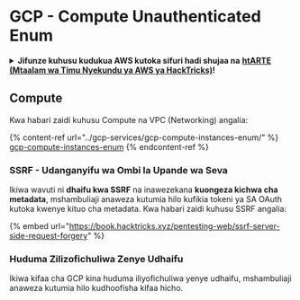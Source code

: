 # GCP - Compute Unauthenticated Enum

<details>

<summary><strong>Jifunze kuhusu kudukua AWS kutoka sifuri hadi shujaa na</strong> <a href="https://training.hacktricks.xyz/courses/arte"><strong>htARTE (Mtaalam wa Timu Nyekundu ya AWS ya HackTricks)</strong></a><strong>!</strong></summary>

Njia nyingine za kusaidia HackTricks:

* Ikiwa unataka kuona **kampuni yako ikitangazwa kwenye HackTricks** au **kupakua HackTricks kwa PDF** Angalia [**MIPANGO YA KUJIUNGA**](https://github.com/sponsors/carlospolop)!
* Pata [**bidhaa rasmi za PEASS & HackTricks**](https://peass.creator-spring.com)
* Gundua [**Familia ya PEASS**](https://opensea.io/collection/the-peass-family), mkusanyiko wetu wa [**NFTs**](https://opensea.io/collection/the-peass-family) za kipekee
* **Jiunge na** 💬 [**Kikundi cha Discord**](https://discord.gg/hRep4RUj7f) au kikundi cha [**telegram**](https://t.me/peass) au **nifuata** kwenye **Twitter** 🐦 [**@carlospolopm**](https://twitter.com/carlospolopm)**.**
* **Shiriki mbinu zako za kudukua kwa kuwasilisha PRs kwa** [**HackTricks**](https://github.com/carlospolop/hacktricks) na [**HackTricks Cloud**](https://github.com/carlospolop/hacktricks-cloud)
*
*
* repos za github.

</details>

## Compute

Kwa habari zaidi kuhusu Compute na VPC (Networking) angalia:

{% content-ref url="../gcp-services/gcp-compute-instances-enum/" %}
[gcp-compute-instances-enum](../gcp-services/gcp-compute-instances-enum/)
{% endcontent-ref %}

### SSRF - Udanganyifu wa Ombi la Upande wa Seva

Ikiwa wavuti ni **dhaifu kwa SSRF** na inawezekana **kuongeza kichwa cha metadata**, mshambuliaji anaweza kutumia hilo kufikia tokeni ya SA OAuth kutoka kwenye kituo cha metadata. Kwa habari zaidi kuhusu SSRF angalia:

{% embed url="https://book.hacktricks.xyz/pentesting-web/ssrf-server-side-request-forgery" %}

### Huduma Zilizofichuliwa Zenye Udhaifu

Ikiwa kifaa cha GCP kina huduma iliyofichuliwa yenye udhaifu, mshambuliaji anaweza kutumia hilo kudhoofisha kifaa hicho.
